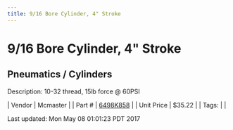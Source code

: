 ```yaml
---
title: 9/16 Bore Cylinder, 4" Stroke
---
```


# 9/16 Bore Cylinder, 4" Stroke
## Pneumatics / Cylinders
Description: 	10-32 thread, 15lb force @ 60PSI 

| Vendor | Mcmaster | 
| Part # | [6498K858](https://www.mcmaster.com/#6498K858) | 
| Unit Price | $35.22 | 
| Tags: |  | 

Last updated: Mon May 08 01:01:23 PDT 2017